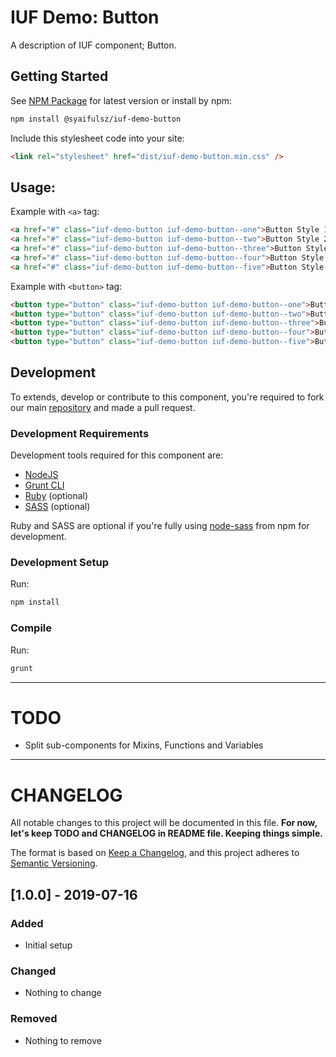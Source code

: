 # IUF Demo: Button

A description of IUF component; Button.

## Getting Started

See [NPM Package](https://www.npmjs.com/package/@syaifulsz/iuf-demo-button) for latest version or install by npm:

```sh
npm install @syaifulsz/iuf-demo-button
```

Include this stylesheet code into your site:

```html
<link rel="stylesheet" href="dist/iuf-demo-button.min.css" />
```

## Usage:

Example with `<a>` tag:

```html
<a href="#" class="iuf-demo-button iuf-demo-button--one">Button Style 1</a>
<a href="#" class="iuf-demo-button iuf-demo-button--two">Button Style 2</a>
<a href="#" class="iuf-demo-button iuf-demo-button--three">Button Style 3</a>
<a href="#" class="iuf-demo-button iuf-demo-button--four">Button Style 4</a>
<a href="#" class="iuf-demo-button iuf-demo-button--five">Button Style 5</a>
```

Example with `<button>` tag:

```html
<button type="button" class="iuf-demo-button iuf-demo-button--one">Button Style 1</button>
<button type="button" class="iuf-demo-button iuf-demo-button--two">Button Style 2</button>
<button type="button" class="iuf-demo-button iuf-demo-button--three">Button Style 3</button>
<button type="button" class="iuf-demo-button iuf-demo-button--four">Button Style 4</button>
<button type="button" class="iuf-demo-button iuf-demo-button--five">Button Style 5</button>
```

## Development

To extends, develop or contribute to this component, you're required to fork our main [repository](https://github.com/syaifulsz/my-css-components) and made a pull request.

### Development Requirements

Development tools required for this component are:

- [NodeJS](https://nodejs.org/en/)
- [Grunt CLI](https://gruntjs.com)
- [Ruby](https://www.ruby-lang.org/en/) (optional)
- [SASS](https://sass-lang.com) (optional)

Ruby and SASS are optional if you're fully using [node-sass](https://github.com/sass/node-sass) from npm for development.

### Development Setup

Run:

```sh
npm install
```

### Compile

Run:

```sh
grunt
```
---

# TODO

- Split sub-components for Mixins, Functions and Variables

---

# CHANGELOG

All notable changes to this project will be documented in this file. **For now, let's keep TODO and CHANGELOG in README file. Keeping things simple.**

The format is based on [Keep a Changelog](https://keepachangelog.com/en/1.0.0/),
and this project adheres to [Semantic Versioning](https://semver.org/spec/v2.0.0.html).

## [1.0.0] - 2019-07-16
### Added
- Initial setup

### Changed
- Nothing to change

### Removed
- Nothing to remove
